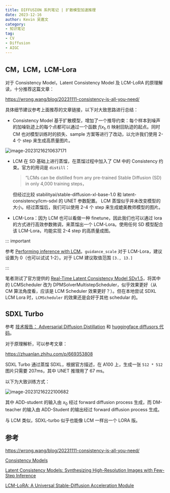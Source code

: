 ```yaml
---
title: DIFFUSION 系列笔记 | 扩散模型加速推理
date: 2023-12-16
author: Kevin 吴嘉文
category:
- 知识笔记
tag:
- CV
- Diffusion
- AIGC
---
```


## CM，LCM，LCM-Lora 

对于 Consistency Model，Latent Consistency Model 及 LCM-LoRA 的原理解读，十分推荐这篇文章：

https://wrong.wang/blog/20231111-consistency-is-all-you-need/

具体细节建议参考上面推荐的文章链接，以下对大致思路进行总结：

- Consistency Model 基于扩散模型，增加了一个推导约束：每个样本到噪声的加噪轨迹上的每个点都可以通过一个函数 $f(x_t, t)$ 映射回轨迹的起点。同时 CM 也对模型训练时的损失、sample 方案等进行了改动，以允许我们使用 2-4 个 step 来生成高质量图片。

![image-20231216210637171](/assets/img/speed_sd/image-20231216210637171.png)

+ LCM 在 SD 基础上进行蒸馏，在蒸馏过程中加入了 CM 中的 Consistency 约束。官方的用词是 `distill`：

  > “LCMs can be distilled from any pre-trained Stable Diffusion (SD) in only 4,000 training steps，

  但经过比较 stabilityai/stable-diffusion-xl-base-1.0 和 latent-consistency/lcm-sdxl 的 UNET 参数配置。 LCM 蒸馏似乎并未改变模型的大小。经过蒸馏后，我们可以使用 2-4 个 step 来生成媲美教师模型的图片。

- LCM-Lora：因为 LCM 也可以看做一种 finetune，因此我们也可以通过 lora 的方式进行高效参数微调，来蒸馏出一个 LCM-Lora。使用任何 SD 模型配合该 LCM-Lora，均能实现 2-4 step 的高质量成图。

::: important

参考 [Performing inference with LCM](https://huggingface.co/docs/diffusers/main/en/using-diffusers/lcm)。`guidance_scale` 对于 LCM-Lora，建议设置为 0（也可以试试 1-2）。对于 LCM 建议取值范围 `[3., 13.]`

:::

笔者测试了官方提供的 [Real-Time Latent Consistency Model SDv1.5](https://huggingface.co/spaces/latent-consistency/Real-Time-LCM-Text-to-Image-Lora-SD1.5)，将其中的 LCMScheduler 改为 DPMSolverMultistepScheduler，似乎效果更好（从 CM 算法角度看，应该是 LCM Scheduler 效果更好？）。但在本地尝试 SDXL LCM Lora 时，` LCMScheduler ` 的效果还是会好于其他 schedular 的。

## SDXL Turbo

参考 [技术报告： Adversarial Diffusion Distillation](https://static1.squarespace.com/static/6213c340453c3f502425776e/t/65663480a92fba51d0e1023f/1701197769659/adversarial_diffusion_distillation.pdf) 和 [huggingface diffusors 代码](https://huggingface.co/docs/diffusers/using-diffusers/sdxl_turbo)。

对于原理解析，可以参考文章：

https://zhuanlan.zhihu.com/p/669353808

SDXL Turbo 通过蒸馏 SDXL，根据官方描述，在 A100 上，生成一张 `512 * 512` 图片只需要 207ms，其中 UNET 推理用了 67 ms。

以下为大致训练方式：

![image-20231216222100682](/assets/img/speed_sd/image-20231216222100682.png)

其中 ADD-student 的输入由 $x_0$ 经过 forward diffusion process 生成，而 DM-teacher 的输入由 ADD-Student 的输出经过  forward diffusion process 生成。

与 LCM 类似，SDXL-turbo 似乎也能像 LCM 一样出一个 LORA 版。

## 参考

https://wrong.wang/blog/20231111-consistency-is-all-you-need/

[Consistency Models](https://arxiv.org/pdf/2303.01469.pdf)

[Latent Consistency Models: Synthesizing High-Resolution Images with Few-Step Inference](https://arxiv.org/pdf/2310.04378.pdf)

[LCM-LoRA: A Universal Stable-Diffusion Acceleration Module](https://arxiv.org/pdf/2311.05556.pdf) 

